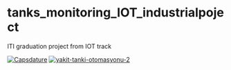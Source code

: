 # tanks_monitoring_IOT_industrialpoject
ITI graduation project from IOT track 

<a href="https://imgbb.com/"><img src="https://i.ibb.co/mS0bDQc/Capsdature.png" alt="Capsdature" border="0"></a>
<a href="https://imgbb.com/"><img src="https://i.ibb.co/XZPp4Md/yakit-tanki-otomasyonu-2.jpg" alt="yakit-tanki-otomasyonu-2" border="0"></a>
